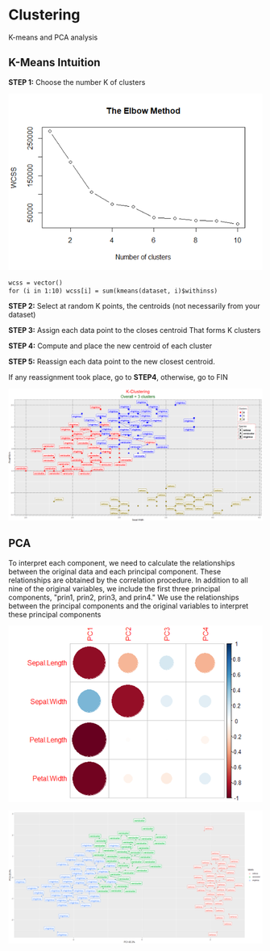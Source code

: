# Clustering
K-means and PCA analysis

## K-Means Intuition

**STEP 1:** Choose the number K of clusters

![Elbow method](https://github.com/Aytantabriz/Clustering/blob/main/elbow%20method.png)
```
wcss = vector()
for (i in 1:10) wcss[i] = sum(kmeans(dataset, i)$withinss)
```
**STEP 2:** Select at random K points, the centroids (not necessarily from your dataset)

**STEP 3:** Assign each data point to the closes centroid That forms K clusters

**STEP 4:** Compute and place the new centroid of each cluster

**STEP 5:** Reassign each data point to the new closest centroid.

If any reassignment took place, go to **STEP4**, otherwise, go to FIN

![Clusters of customers](https://github.com/Aytantabriz/Clustering/blob/main/k-clusterin%20h2o.png)


## PCA
To interpret each component, we need to calculate the relationships between the original data and each principal component.
These relationships are obtained by the correlation procedure. In addition to all nine of the original variables, we include the first three principal components, "prin1, prin2, prin3, and prin4." We use the relationships between the principal components and the original variables to interpret these principal components

![Correlation plot for PCA](https://github.com/Aytantabriz/Clustering/blob/main/corr%20plot%20pca.png)

![PCA result](https://github.com/Aytantabriz/Clustering/blob/main/PCA%20h2o.png)
